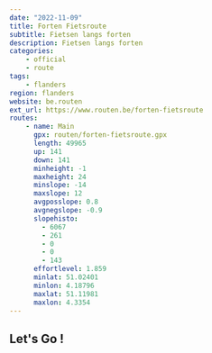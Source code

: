 ```yaml
---
date: "2022-11-09"
title: Forten Fietsroute
subtitle: Fietsen langs forten
description: Fietsen langs forten
categories:
    - official
    - route
tags:
    - flanders
region: flanders
website: be.routen
ext_url: https://www.routen.be/forten-fietsroute
routes:
    - name: Main
      gpx: routen/forten-fietsroute.gpx
      length: 49965
      up: 141
      down: 141
      minheight: -1
      maxheight: 24
      minslope: -14
      maxslope: 12
      avgposslope: 0.8
      avgnegslope: -0.9
      slopehisto:
        - 6067
        - 261
        - 0
        - 0
        - 143
      effortlevel: 1.859
      minlat: 51.02401
      minlon: 4.18796
      maxlat: 51.11981
      maxlon: 4.3354
---
```


## Let's Go ! 


